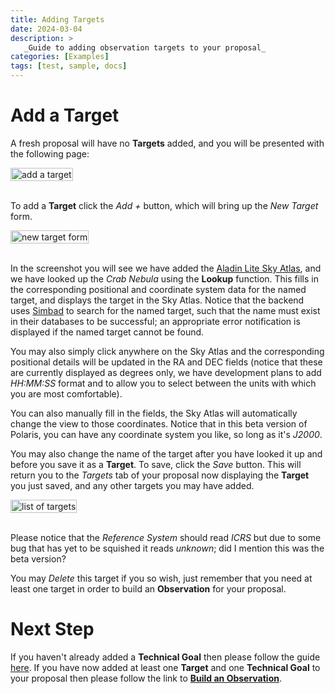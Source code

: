 ```yaml
---
title: Adding Targets
date: 2024-03-04
description: >
   _Guide to adding observation targets to your proposal_
categories: [Examples]
tags: [test, sample, docs]
---
```


# Add a Target

A fresh proposal will have no **Targets** added, and you will be presented with the following page:

<img src="/images/get_started_targets_none.png" style="width: fit-content" alt="add a target">
<br />
<br />

To add a **Target** click the _Add +_ button, which will bring up the _New Target_ form.

<img src="/images/get_started_new_target.png" style="width: fit-content" alt="new target form">
<br />
<br />

In the screenshot you will see we have added the [Aladin Lite Sky Atlas](https://aladin.cds.unistra.fr/),
and we have looked up the _Crab Nebula_ using the **Lookup** function. This fills in the corresponding 
positional and coordinate system data for the named target, and displays the target in the Sky Atlas. 
Notice that the backend uses [Simbad](https://simbad.cds.unistra.fr/simbad/) to search for the named 
target, such that the name must exist in their databases to be successful; an appropriate error 
notification is displayed if the named target cannot be found. 

You may also simply click anywhere on the Sky Atlas and the corresponding positional details will be 
updated in the RA and DEC fields (notice that these are currently displayed as degrees only, we have 
development plans to add _HH:MM:SS_ format and to allow you to select between the units with which you 
are most comfortable). 

You can also manually fill in the fields, the Sky Atlas will automatically change the view to those 
coordinates. Notice that in this beta version of Polaris, you can have any coordinate system you like, 
so long as it's _J2000_. 

You may also change the name of the target after you have looked it up and before you save it as a 
**Target**. To save, click the _Save_ button. This will return you to the _Targets_ tab of your proposal 
now displaying the **Target** you just saved, and any other targets you may have added.

<img src="/images/get_started_targets_some.png" style="width: fit-content" alt="list of targets">
<br />
<br />

Please notice that the _Reference System_ should read _ICRS_ but due to some bug that has yet to be 
squished it reads _unknown_; did I mention this was the beta version?

You may _Delete_ this target if you so wish, just remember that you need at least one target in order
to build an **Observation** for your proposal.

# Next Step

If you haven't already added a **Technical Goal** then please follow the guide [here](../adding-technical-goals).
If you have now added at least one **Target** and one **Technical Goal** to your proposal then please follow the
link to [**Build an Observation**](../build-observation).